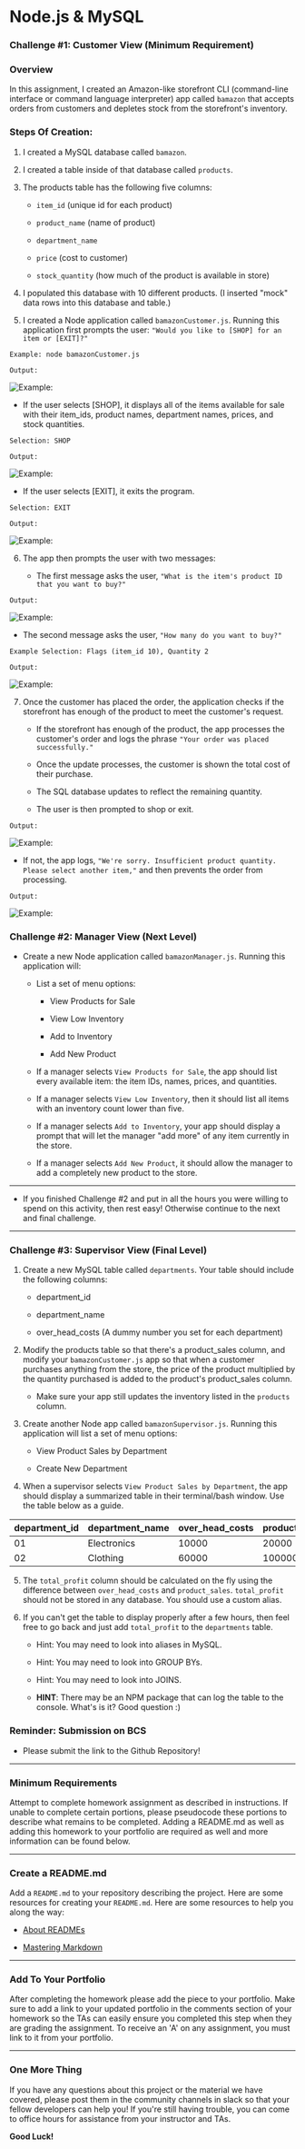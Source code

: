 # Node.js & MySQL

### Challenge #1: Customer View (Minimum Requirement)

### Overview

In this assignment, I created an Amazon-like storefront CLI (command-line interface or command language interpreter) app called `bamazon` that accepts orders from customers and depletes stock from the storefront's inventory.

### Steps Of Creation:

1. I created a MySQL database called `bamazon`.

2. I created a table inside of that database called `products`.

3. The products table has the following five columns:

   * `item_id` (unique id for each product)

   * `product_name` (name of product)

   * `department_name`

   * `price` (cost to customer)

   * `stock_quantity` (how much of the product is available in store)

4. I populated this database with 10 different products. (I inserted "mock" data rows into this database and table.)

5. I created a Node application called `bamazonCustomer.js`. Running this application first prompts the user: `"Would you like to [SHOP] for an item or [EXIT]?"`

`Example: node bamazonCustomer.js`

`Output:`

![Example: ](screenshots/menu.png)

   * If the user selects [SHOP], it displays all of the items available for sale with their item_ids, product names, department names, prices, and stock quantities.

`Selection: SHOP`

`Output:`

![Example: ](screenshots/all_products.png)

   * If the user selects [EXIT], it exits the program.

`Selection: EXIT`

`Output:`

![Example: ](screenshots/exit.png)

6. The app then prompts the user with two messages:

   * The first message asks the user, `"What is the item's product ID that you want to buy?"`

`Output:`

![Example: ](screenshots/item_to_buy_msg.png)

   * The second message asks the user, `"How many do you want to buy?"`

`Example Selection: Flags (item_id 10), Quantity 2`

`Output:`

![Example: ](screenshots/quantity_to_buy_msg.png)

7. Once the customer has placed the order, the application checks if the storefront has enough of the product to meet the customer's request.

   * If the storefront has enough of the product, the app processes the customer's order and logs the phrase `"Your order was placed successfully."`

   * Once the update processes, the customer is shown the total cost of their purchase.

   * The SQL database updates to reflect the remaining quantity.

   * The user is then prompted to shop or exit.

`Output:`

![Example: ](screenshots/successful.png)

   * If not, the app logs, `"We're sorry. Insufficient product quantity. Please select another item,"` and then prevents the order from processing.

`Output:`

![Example: ](screenshots/unsuccessful.png)

### Challenge #2: Manager View (Next Level)

* Create a new Node application called `bamazonManager.js`. Running this application will:

  * List a set of menu options:

    * View Products for Sale
    
    * View Low Inventory
    
    * Add to Inventory
    
    * Add New Product

  * If a manager selects `View Products for Sale`, the app should list every available item: the item IDs, names, prices, and quantities.

  * If a manager selects `View Low Inventory`, then it should list all items with an inventory count lower than five.

  * If a manager selects `Add to Inventory`, your app should display a prompt that will let the manager "add more" of any item currently in the store.

  * If a manager selects `Add New Product`, it should allow the manager to add a completely new product to the store.

- - -

* If you finished Challenge #2 and put in all the hours you were willing to spend on this activity, then rest easy! Otherwise continue to the next and final challenge.

- - -

### Challenge #3: Supervisor View (Final Level)

1. Create a new MySQL table called `departments`. Your table should include the following columns:

   * department_id

   * department_name

   * over_head_costs (A dummy number you set for each department)

2. Modify the products table so that there's a product_sales column, and modify your `bamazonCustomer.js` app so that when a customer purchases anything from the store, the price of the product multiplied by the quantity purchased is added to the product's product_sales column.

   * Make sure your app still updates the inventory listed in the `products` column.

3. Create another Node app called `bamazonSupervisor.js`. Running this application will list a set of menu options:

   * View Product Sales by Department
   
   * Create New Department

4. When a supervisor selects `View Product Sales by Department`, the app should display a summarized table in their terminal/bash window. Use the table below as a guide.

| department_id | department_name | over_head_costs | product_sales | total_profit |
| ------------- | --------------- | --------------- | ------------- | ------------ |
| 01            | Electronics     | 10000           | 20000         | 10000        |
| 02            | Clothing        | 60000           | 100000        | 40000        |

5. The `total_profit` column should be calculated on the fly using the difference between `over_head_costs` and `product_sales`. `total_profit` should not be stored in any database. You should use a custom alias.

6. If you can't get the table to display properly after a few hours, then feel free to go back and just add `total_profit` to the `departments` table.

   * Hint: You may need to look into aliases in MySQL.

   * Hint: You may need to look into GROUP BYs.

   * Hint: You may need to look into JOINS.

   * **HINT**: There may be an NPM package that can log the table to the console. What's is it? Good question :)

### Reminder: Submission on BCS

* Please submit the link to the Github Repository!

- - -

### Minimum Requirements

Attempt to complete homework assignment as described in instructions. If unable to complete certain portions, please pseudocode these portions to describe what remains to be completed. Adding a README.md as well as adding this homework to your portfolio are required as well and more information can be found below.

- - -

### Create a README.md

Add a `README.md` to your repository describing the project. Here are some resources for creating your `README.md`. Here are some resources to help you along the way:

* [About READMEs](https://help.github.com/articles/about-readmes/)

* [Mastering Markdown](https://guides.github.com/features/mastering-markdown/)

- - -

### Add To Your Portfolio

After completing the homework please add the piece to your portfolio. Make sure to add a link to your updated portfolio in the comments section of your homework so the TAs can easily ensure you completed this step when they are grading the assignment. To receive an 'A' on any assignment, you must link to it from your portfolio.

- - -

### One More Thing

If you have any questions about this project or the material we have covered, please post them in the community channels in slack so that your fellow developers can help you! If you're still having trouble, you can come to office hours for assistance from your instructor and TAs.

**Good Luck!**
